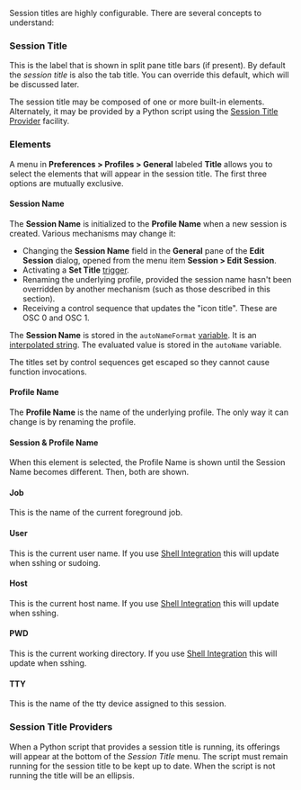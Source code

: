 Session titles are highly configurable. There are several concepts to understand:

### Session Title

This is the label that is shown in split pane title bars (if present). By default the *session title* is also the tab title. You can override this default, which will be discussed later.

The session title may be composed of one or more built-in elements. Alternately, it may be provided by a Python script using the <a href="/python-api/registration.html#iterm2.registration.TitleProviderRPC">Session Title Provider</a> facility.

### Elements

A menu in **Preferences > Profiles > General** labeled **Title** allows you to select the elements that will appear in the session title. The first three options are mutually exclusive.

#### Session Name

The **Session Name** is initialized to the **Profile Name** when a new session is created. Various mechanisms may change it:

  * Changing the **Session Name** field in the **General** pane of the **Edit Session** dialog, opened from the menu item **Session > Edit Session**.
  * Activating a **Set Title** <a href="/documentation-triggers.html">trigger</a>.
  * Renaming the underlying profile, provided the session name hasn't been overridden by another mechanism (such as those described in this section).
  * Receiving a control sequence that updates the "icon title". These are OSC 0 and OSC 1.

The **Session Name** is stored in the `autoNameFormat` <a href="documentation-variables.html">variable</a>. It is an <a href="documentation-scripting-fundamentals.html">interpolated string</a>. The evaluated value is stored in the `autoName` variable.

The titles set by control sequences get escaped so they cannot cause function invocations.

#### Profile Name

The **Profile Name** is the name of the underlying profile. The only way it can change is by renaming the profile.

#### Session &amp; Profile Name

When this element is selected, the Profile Name is shown until the Session Name becomes different. Then, both are shown.

#### Job

This is the name of the current foreground job.

#### User

This is the current user name. If you use <a href="documentation-shell-integration.html">Shell Integration</a> this will update when sshing or sudoing.

#### Host

This is the current host name. If you use <a href="documentation-shell-integration.html">Shell Integration</a> this will update when sshing.

#### PWD

This is the current working directory. If you use <a href="documentation-shell-integration.html">Shell Integration</a> this will update when sshing.

#### TTY

This is the name of the tty device assigned to this session.

### Session Title Providers

When a Python script that provides a session title is running, its offerings will appear at the bottom of the *Session Title* menu. The script must remain running for the session title to be kept up to date. When the script is not running the title will be an ellipsis.
